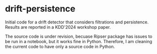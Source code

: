 # drift-persistence
Initial code for a drift detector that considers filtrations and persistence. Results are reported in a KDD'2024 workshop paper.

The source code is under revision, becuase Ripser package has issues to be run in a notebook, but it works fine in Python. Therefore, I am cleaning the current code to have only a source code in Python.
